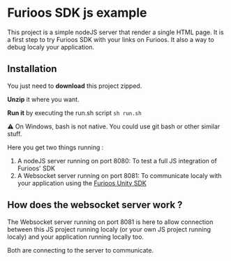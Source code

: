 # Furioos SDK js example
This project is a simple nodeJS server that render a single HTML page.
It is a first step to try Furioos SDK with your links on Furioos.
It also a way to debug localy your application.

## Installation
You just need to **download** this project zipped.

**Unzip** it where you want.

**Run it** by executing the run.sh script `sh run.sh`

:warning: On Windows, bash is not native. You could use git bash or other similar stuff.

Here you get two things running :
1. A nodeJS server running on port 8080: To test a full JS integration of Furioos' SDK
2. A Websocket server running on port 8081: To communicate localy with your application using the [Furioos Unity SDK](https://github.com/Unity-Technologies/furioos-sdk-unity)

## How does the websocket server work ?
The Websocket server running on port 8081 is here to allow connection between this JS project running localy (or your own JS project running localy) and your application running locally too.

Both are connecting to the server to communicate.

